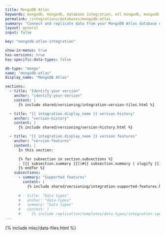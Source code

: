```yaml
---
title: MongoDB Atlas
keywords: mongodb, mongodb, database integration, etl mongodb, mongodb etl, mongodb etl, etl
permalink: /integrations/databases/mongodb-atlas
summary: "Connect and replicate data from your MongoDB Atlas database using Stitch's MongoDB integration."
layout: general
input: false

key: "mongodb-atlas-integration"

show-in-menus: true
has-versions: true
has-specific-data-types: false

db-type: "mongo"
name: "mongodb-atlas"
display_name: "MongoDB Atlas"

sections:
  - title: "Identify your version"
    anchor: "identify-your-version"
    content: |
      {% include shared/versioning/integration-version-tiles.html %}

  - title: "{{ integration.display_name }} version history"
    anchor: "version-history"
    content: |
      {% include shared/versioning/version-history.html %}

  - title: "{{ integration.display_name }} version features"
    anchor: "version-features"
    content: |
      In this section:

      {% for subsection in section.subsections %}
      - [{{ subsection.summary }}](#{{ subsection.summary | slugify }})
      {% endfor %}
    subsections:
      - summary: "Supported features"
        content: |
          {% include shared/versioning/integration-supported-features.html type="version-comparison" feature-type="databases" %}
      
      # - title: "Data types"
      #   anchor: "data-types"
      #   summary: "Data types"
      #   content: |
      #     {% include replication/templates/data-types/integration-specific-data-types.html specific-types=true display-intro=true %}
---
```

{% include misc/data-files.html %}